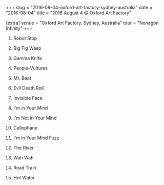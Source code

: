 +++
slug = "2016-08-04-oxford-art-factory-sydney-australia"
date = "2016-08-04"
title = "2016 August 4 @ Oxford Art Factory"

[extra]
venue = "Oxford Art Factory, Sydney, Australia"
tour = "Nonagon Infinity"
+++


 1. Robot Stop

 2. Big Fig Wasp

 3. Gamma Knife

 4. People-Vultures

 5. Mr. Beat

 6. Evil Death Roll

 7. Invisible Face

 8. I'm in Your Mind

 9. I'm Not in Your Mind

10. Cellophane

11. I'm in Your Mind Fuzz

12. The River

13. Wah Wah

14. Road Train

15. Hot Water


